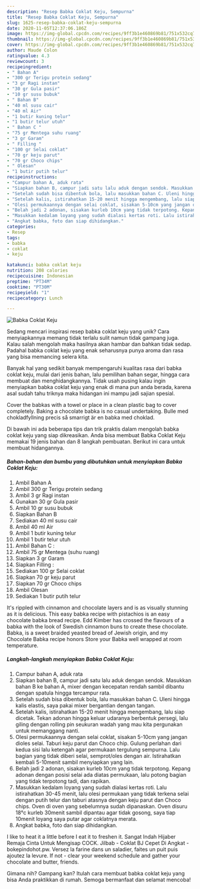 ```yaml
---
description: "Resep Babka Coklat Keju, Sempurna"
title: "Resep Babka Coklat Keju, Sempurna"
slug: 1625-resep-babka-coklat-keju-sempurna
date: 2020-11-05T12:37:06.186Z
image: https://img-global.cpcdn.com/recipes/9ff3b1e460869b81/751x532cq70/babka-coklat-keju-foto-resep-utama.jpg
thumbnail: https://img-global.cpcdn.com/recipes/9ff3b1e460869b81/751x532cq70/babka-coklat-keju-foto-resep-utama.jpg
cover: https://img-global.cpcdn.com/recipes/9ff3b1e460869b81/751x532cq70/babka-coklat-keju-foto-resep-utama.jpg
author: Maude Colon
ratingvalue: 4.3
reviewcount: 3
recipeingredient:
- " Bahan A"
- "300 gr Terigu protein sedang"
- "3 gr Ragi instan"
- "30 gr Gula pasir"
- "10 gr susu bubuk"
- " Bahan B"
- "40 ml susu cair"
- "40 ml Air"
- "1 butir kuning telur"
- "1 butir telur utuh"
- " Bahan C "
- "75 gr Mentega suhu ruang"
- "3 gr Garam"
- " Filling "
- "100 gr Selai coklat"
- "70 gr keju parut"
- "70 gr Choco chips"
- " Olesan"
- "1 butir putih telur"
recipeinstructions:
- "Campur bahan A, aduk rata"
- "Siapkan bahan B, campur jadi satu lalu aduk dengan sendok. Masukkan bahan B ke bahan A, mixer dengan kecepatan rendah sambil dibantu dengan spatula hingga tercampur rata."
- "Setelah sudah bisa dibentuk bola, lalu masukkan bahan C. Uleni hingga kalis elastis, saya pakai mixer bergantian dengan tangan."
- "Setelah kalis, istirahatkan 15-20 menit hingga mengembang, lalu siap dicetak. Tekan adonan hingga keluar udaranya berbentuk persegi, lalu giling dengan rolling pin seukuran wadah yang mau kita pergunakan untuk memanggang nanti."
- "Olesi permukaannya dengan selai coklat, sisakan 5-10cm yang jangan dioles selai. Taburi keju parut dan Choco chip. Gulung perlahan dari kedua sisi lalu ketengah agar permukaan tergulung sempurna. Lalu bagian yang tidak diberi selai, semprot/oles dengan air. Istirahatkan kembali 5-10menit sambil menyiapkan yang lain."
- "Belah jadi 2 adonan, sisakan kurleb 10cm yang tidak terpotong. Kepang adonan dengan posisi selai ada diatas permukaan, lalu potong bagian yang tidak terpotong tadi, dan rapikan."
- "Masukkan kedalam loyang yang sudah dialasi kertas roti. Lalu istirahatkan 30-45 menit, lalu olesi permukaan yang tidak terkena selai dengan putih telur dan taburi atasnya dengan keju parut dan Choco chips. Oven di oven yang sebelumnya sudah dipanaskan. Oven disuru 18°c kurleb 30menit sambil dipantau agar tidak gosong, saya tiap 10menit loyang saya putar agar coklatnya merata."
- "Angkat babka, foto dan siap dihidangkan."
categories:
- Resep
tags:
- babka
- coklat
- keju

katakunci: babka coklat keju 
nutrition: 208 calories
recipecuisine: Indonesian
preptime: "PT34M"
cooktime: "PT30M"
recipeyield: "1"
recipecategory: Lunch

---
```



![Babka Coklat Keju](https://img-global.cpcdn.com/recipes/9ff3b1e460869b81/751x532cq70/babka-coklat-keju-foto-resep-utama.jpg)

Sedang mencari inspirasi resep babka coklat keju yang unik? Cara menyiapkannya memang tidak terlalu sulit namun tidak gampang juga. Kalau salah mengolah maka hasilnya akan hambar dan bahkan tidak sedap. Padahal babka coklat keju yang enak seharusnya punya aroma dan rasa yang bisa memancing selera kita.

Banyak hal yang sedikit banyak mempengaruhi kualitas rasa dari babka coklat keju, mulai dari jenis bahan, lalu pemilihan bahan segar, hingga cara membuat dan menghidangkannya. Tidak usah pusing kalau ingin menyiapkan babka coklat keju yang enak di mana pun anda berada, karena asal sudah tahu triknya maka hidangan ini mampu jadi sajian spesial.

Cover the babkas with a towel or place in a clean plastic bag to cover completely. Baking a chocolate babka is no casual undertaking. Bulle med chokladfyllning precis så smarrigt är en babka med choklad.


Di bawah ini ada beberapa tips dan trik praktis dalam mengolah babka coklat keju yang siap dikreasikan. Anda bisa membuat Babka Coklat Keju memakai 19 jenis bahan dan 8 langkah pembuatan. Berikut ini cara untuk membuat hidangannya.

<!--inarticleads1-->

##### Bahan-bahan dan bumbu yang dibutuhkan untuk menyiapkan Babka Coklat Keju:

1. Ambil  Bahan A
1. Ambil 300 gr Terigu protein sedang
1. Ambil 3 gr Ragi instan
1. Gunakan 30 gr Gula pasir
1. Ambil 10 gr susu bubuk
1. Siapkan  Bahan B
1. Sediakan 40 ml susu cair
1. Ambil 40 ml Air
1. Ambil 1 butir kuning telur
1. Ambil 1 butir telur utuh
1. Ambil  Bahan C :
1. Ambil 75 gr Mentega (suhu ruang)
1. Siapkan 3 gr Garam
1. Siapkan  Filling :
1. Sediakan 100 gr Selai coklat
1. Siapkan 70 gr keju parut
1. Siapkan 70 gr Choco chips
1. Ambil  Olesan
1. Sediakan 1 butir putih telur


It&#39;s rippled with cinnamon and chocolate layers and is as visually stunning as it is delicious. This easy babka recipe with pistachios is an easy chocolate babka bread recipe. Edd Kimber has crossed the flavours of a babka with the look of Swedish cinnamon buns to create these chocolate. Babka, is a sweet braided yeasted bread of Jewish origin, and my Chocolate Babka recipe honors Store your Babka well wrapped at room temperature. 

<!--inarticleads2-->

##### Langkah-langkah menyiapkan Babka Coklat Keju:

1. Campur bahan A, aduk rata
1. Siapkan bahan B, campur jadi satu lalu aduk dengan sendok. Masukkan bahan B ke bahan A, mixer dengan kecepatan rendah sambil dibantu dengan spatula hingga tercampur rata.
1. Setelah sudah bisa dibentuk bola, lalu masukkan bahan C. Uleni hingga kalis elastis, saya pakai mixer bergantian dengan tangan.
1. Setelah kalis, istirahatkan 15-20 menit hingga mengembang, lalu siap dicetak. Tekan adonan hingga keluar udaranya berbentuk persegi, lalu giling dengan rolling pin seukuran wadah yang mau kita pergunakan untuk memanggang nanti.
1. Olesi permukaannya dengan selai coklat, sisakan 5-10cm yang jangan dioles selai. Taburi keju parut dan Choco chip. Gulung perlahan dari kedua sisi lalu ketengah agar permukaan tergulung sempurna. Lalu bagian yang tidak diberi selai, semprot/oles dengan air. Istirahatkan kembali 5-10menit sambil menyiapkan yang lain.
1. Belah jadi 2 adonan, sisakan kurleb 10cm yang tidak terpotong. Kepang adonan dengan posisi selai ada diatas permukaan, lalu potong bagian yang tidak terpotong tadi, dan rapikan.
1. Masukkan kedalam loyang yang sudah dialasi kertas roti. Lalu istirahatkan 30-45 menit, lalu olesi permukaan yang tidak terkena selai dengan putih telur dan taburi atasnya dengan keju parut dan Choco chips. Oven di oven yang sebelumnya sudah dipanaskan. Oven disuru 18°c kurleb 30menit sambil dipantau agar tidak gosong, saya tiap 10menit loyang saya putar agar coklatnya merata.
1. Angkat babka, foto dan siap dihidangkan.


I like to heat it a little before I eat it to freshen it. Sangat Indah Hijaber Remaja Cinta Untuk Mengisap COCK. Jilbab - Coklat BJ Cepet Di Angkat - bokepindohot.pw. Versez la farine dans un saladier, faites un puit puis ajoutez la levure. If not - clear your weekend schedule and gather your chocolate and butter, friends. 

Gimana nih? Gampang kan? Itulah cara membuat babka coklat keju yang bisa Anda praktikkan di rumah. Semoga bermanfaat dan selamat mencoba!
